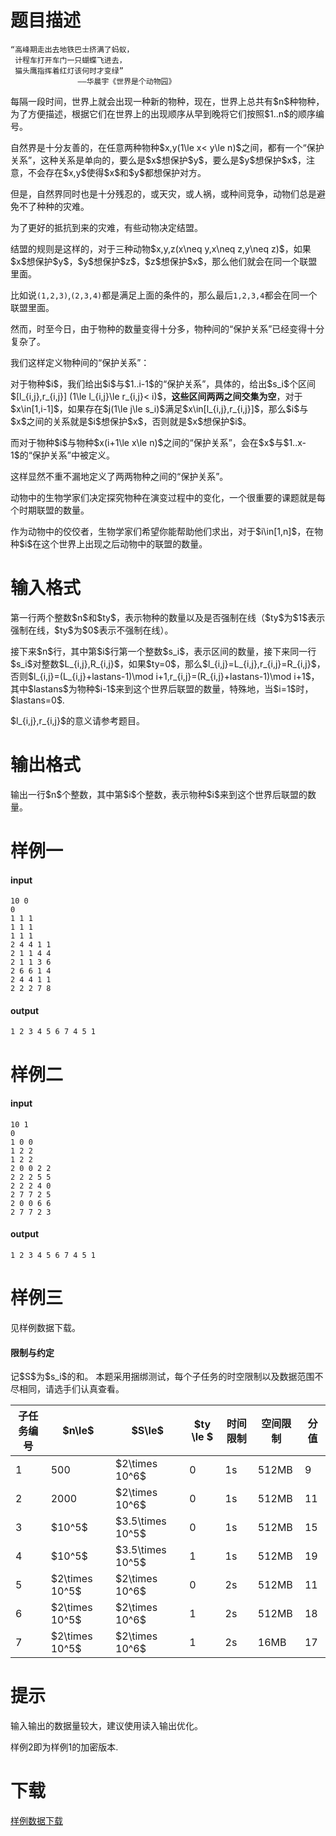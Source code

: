 # 题目描述

<pre><code>“高峰期走出去地铁巴士挤满了蚂蚁，
 计程车打开车门一只蝴蝶飞进去，
 猫头鹰指挥着红灯该何时才变绿”
               ——华晨宇《世界是个动物园》</code></pre>
<p>每隔一段时间，世界上就会出现一种新的物种，现在，世界上总共有$n$种物种，为了方便描述，根据它们在世界上的出现顺序从早到晚将它们按照$1..n$的顺序编号。</p>
<p>自然界是十分友善的，在任意两种物种$x,y(1\le x&lt; y\le n)$之间，都有一个“保护关系”，这种关系是单向的，要么是$x$想保护$y$，要么是$y$想保护$x$，注意，不会存在$x,y$使得$x$和$y$都想保护对方。</p>
<p>但是，自然界同时也是十分残忍的，或天灾，或人祸，或种间竞争，动物们总是避免不了种种的灾难。</p>
<p>为了更好的抵抗到来的灾难，有些动物决定结盟。</p>
<p>结盟的规则是这样的，对于三种动物$x,y,z(x\neq y,x\neq z,y\neq z)$，如果$x$想保护$y$，$y$想保护$z$，$z$想保护$x$，那么他们就会在同一个联盟里面。</p>
<p>比如说<code>(1,2,3)</code>,<code>(2,3,4)</code>都是满足上面的条件的，那么最后<code>1,2,3,4</code>都会在同一个联盟里面。</p>
<p>然而，时至今日，由于物种的数量变得十分多，物种间的“保护关系”已经变得十分复杂了。</p>
<p>我们这样定义物种间的“保护关系”：</p>
<p>对于物种$i$，我们给出$i$与$1..i-1$的“保护关系”，具体的，给出$s_i$个区间$[l_{i,j},r_{i,j}] (1\le l_{i,j}\le r_{i,j}&lt; i)$，<strong>这些区间两两之间交集为空</strong>，对于$x\in[1,i-1]$，如果存在$j(1\le j\le s_i)$满足$x\in[l_{i,j},r_{i,j}]$，那么$i$与$x$之间的关系就是$i$想保护$x$，否则就是$x$想保护$i$。</p>
<p>而对于物种$i$与物种$x(i+1\le x\le n)$之间的“保护关系”，会在$x$与$1..x-1$的“保护关系”中被定义。</p>
<p>这样显然不重不漏地定义了两两物种之间的“保护关系”。</p>
<p>动物中的生物学家们决定探究物种在演变过程中的变化，一个很重要的课题就是每个时期联盟的数量。</p>
<p>作为动物中的佼佼者，生物学家们希望你能帮助他们求出，对于$i\in[1,n]$，在物种$i$在这个世界上出现之后动物中的联盟的数量。</p>

# 输入格式


<p>第一行两个整数$n$和$ty$，表示物种的数量以及是否强制在线（$ty$为$1$表示强制在线，$ty$为$0$表示不强制在线）。</p>
<p>接下来$n$行，其中第$i$行第一个整数$s_i$，表示区间的数量，接下来同一行$s_i$对整数$L_{i,j},R_{i,j}$，如果$ty=0$，那么$l_{i,j}=L_{i,j},r_{i,j}=R_{i,j}$，否则$l_{i,j}=(L_{i,j}+lastans-1)\mod i+1,r_{i,j}=(R_{i,j}+lastans-1)\mod i+1$，其中$lastans$为物种$i-1$来到这个世界后联盟的数量，特殊地，当$i=1$时，$lastans=0$.</p>
<p>$l_{i,j},r_{i,j}$的意义请参考题目。</p>

# 输出格式


<p>输出一行$n$个整数，其中第$i$个整数，表示物种$i$来到这个世界后联盟的数量。</p>

# 样例一


<h4>input</h4>
<pre><code>10 0
0 
1 1 1 
1 1 1 
1 1 1 
2 4 4 1 1 
2 1 1 4 4 
2 1 1 3 6 
2 6 6 1 4 
2 4 4 1 1 
2 2 2 7 8</code></pre>
<h4>output</h4>
<pre><code>1 2 3 4 5 6 7 4 5 1</code></pre>

# 样例二


<h4>input</h4>
<pre><code>10 1
0 
1 0 0 
1 2 2 
1 2 2 
2 0 0 2 2 
2 2 2 5 5 
2 2 2 4 0 
2 7 7 2 5 
2 0 0 6 6 
2 7 7 2 3</code></pre>
<h4>output</h4>
<pre><code>1 2 3 4 5 6 7 4 5 1</code></pre>

# 样例三


<p>见样例数据下载。</p>
<h4>限制与约定</h4>
<p>记$S$为$s_i$的和。 本题采用捆绑测试，每个子任务的时空限制以及数据范围不尽相同，请选手们认真查看。</p>
<div class="table-responsive">
<table class="table table-bordered table-text-center table-verticle-middle"><thead><tr><th>子任务编号</th><th>$n\le$</th><th>$S\le$</th><th>$ty \le $</th><th>时间限制</th><th>空间限制</th><th>分值</th></tr></thead><tbody><tr><td>1</td><td>500</td><td>$2\times 10^6​$</td><td>0</td><td>1s</td><td>512MB</td><td>9</td></tr><tr><td>2</td><td>2000</td><td>$2\times 10^6​$</td><td>0</td><td>1s</td><td>512MB</td><td>11</td></tr><tr><td>3</td><td>$10^5$</td><td>$3.5\times 10^5​$</td><td>0</td><td>1s</td><td>512MB</td><td>15</td></tr><tr><td>4</td><td>$10^5$</td><td>$3.5\times 10^5​$</td><td>1</td><td>1s</td><td>512MB</td><td>19</td></tr><tr><td>5</td><td>$2\times 10^5​$</td><td>$2\times 10^6​$</td><td>0</td><td>2s</td><td>512MB</td><td>11</td></tr><tr><td>6</td><td>$2\times 10^5​$</td><td>$2\times 10^6​$</td><td>1</td><td>2s</td><td>512MB</td><td>18</td></tr><tr><td>7</td><td>$2\times 10^5​$</td><td>$2\times 10^6​$</td><td>1</td><td>2s</td><td>16MB</td><td>17</td></tr></tbody></table></div>


# 提示


<p>输入输出的数据量较大，建议使用读入输出优化。</p>
<p>样例2即为样例1的加密版本.</p>

# 下载


<p><a href="/download.php?type=problem&amp;id=451">样例数据下载</a></p>
